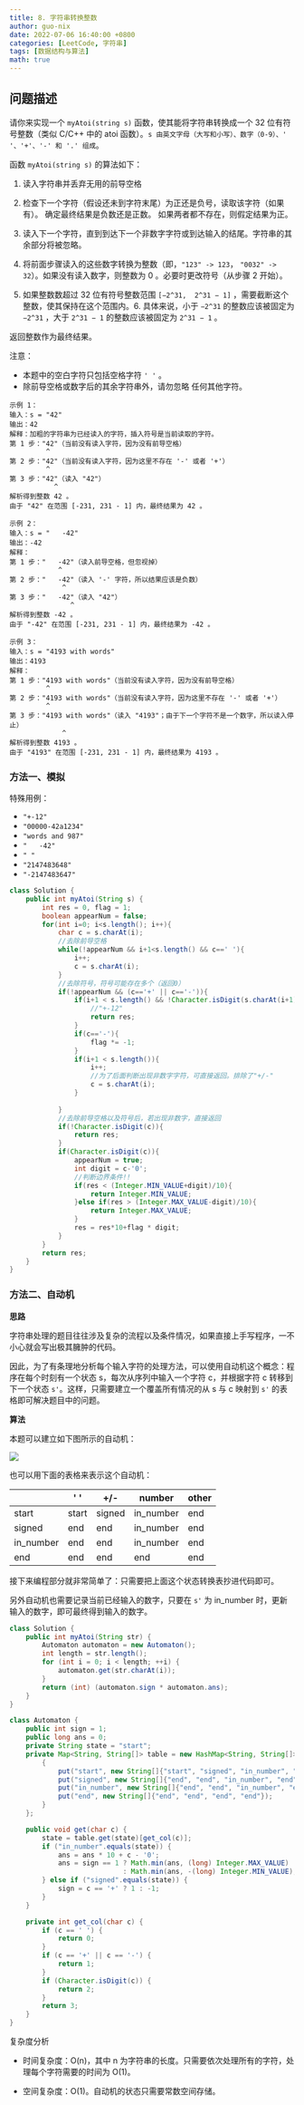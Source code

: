```yaml
---
title: 8. 字符串转换整数
author: guo-nix
date: 2022-07-06 16:40:00 +0800
categories: [LeetCode, 字符串]
tags: [数据结构与算法]  
math: true
---
```


## 问题描述


请你来实现一个 `myAtoi(string s)` 函数，使其能将字符串转换成一个 32 位有符号整数（类似 C/C++ 中的 atoi 函数）。`s 由英文字母（大写和小写）、数字（0-9）、' '、'+'、'-' 和 '.' 组成`。

函数 `myAtoi(string s)` 的算法如下：

1. 读入字符串并丢弃无用的前导空格

2. 检查下一个字符（假设还未到字符末尾）为正还是负号，读取该字符（如果有）。 确定最终结果是负数还是正数。 如果两者都不存在，则假定结果为正。

3. 读入下一个字符，直到到达下一个非数字字符或到达输入的结尾。字符串的其余部分将被忽略。

4. 将前面步骤读入的这些数字转换为整数（即，`"123" -> 123`， `"0032" -> 32`）。如果没有读入数字，则整数为 0 。必要时更改符号（从步骤 2 开始）。

5. 如果整数数超过 32 位有符号整数范围 `[−2^31,  2^31 − 1]` ，需要截断这个整数，使其保持在这个范围内。6. 具体来说，小于 `−2^31` 的整数应该被固定为 `−2^31` ，大于 `2^31 − 1` 的整数应该被固定为 `2^31 − 1` 。

返回整数作为最终结果。

注意：
- 本题中的空白字符只包括空格字符 `' '` 。
- 除前导空格或数字后的其余字符串外，请勿忽略 任何其他字符。

```
示例 1：
输入：s = "42"
输出：42
解释：加粗的字符串为已经读入的字符，插入符号是当前读取的字符。
第 1 步："42"（当前没有读入字符，因为没有前导空格）
         ^
第 2 步："42"（当前没有读入字符，因为这里不存在 '-' 或者 '+'）
         ^
第 3 步："42"（读入 "42"）
           ^
解析得到整数 42 。
由于 "42" 在范围 [-231, 231 - 1] 内，最终结果为 42 。

示例 2：
输入：s = "   -42"
输出：-42
解释：
第 1 步："   -42"（读入前导空格，但忽视掉）
            ^
第 2 步："   -42"（读入 '-' 字符，所以结果应该是负数）
             ^
第 3 步："   -42"（读入 "42"）
               ^
解析得到整数 -42 。
由于 "-42" 在范围 [-231, 231 - 1] 内，最终结果为 -42 。

示例 3：
输入：s = "4193 with words"
输出：4193
解释：
第 1 步："4193 with words"（当前没有读入字符，因为没有前导空格）
         ^
第 2 步："4193 with words"（当前没有读入字符，因为这里不存在 '-' 或者 '+'）
         ^
第 3 步："4193 with words"（读入 "4193"；由于下一个字符不是一个数字，所以读入停止）
             ^
解析得到整数 4193 。
由于 "4193" 在范围 [-231, 231 - 1] 内，最终结果为 4193 。
```



### 方法一、模拟


特殊用例：
- `"+-12"`
- `"00000-42a1234"`
- `"words and 987"`
- `"   -42"`
- `" "`
- `"2147483648"`
- `"-2147483647"`

```java
class Solution {
    public int myAtoi(String s) {
        int res = 0, flag = 1;
        boolean appearNum = false;
        for(int i=0; i<s.length(); i++){
            char c = s.charAt(i);
            //去除前导空格
            while(!appearNum && i+1<s.length() && c==' '){
                i++;
                c = s.charAt(i);
            }
            //去除符号，符号可能存在多个（返回0）
            if(!appearNum && (c=='+' || c=='-')){
                if(i+1 < s.length() && !Character.isDigit(s.charAt(i+1))){
                    //"+-12"
                    return res;
                }
                if(c=='-'){
                    flag *= -1;
                }
                if(i+1 < s.length()){
                    i++;
                    //为了后面判断出现非数字字符，可直接返回。排除了"+/-"
                    c = s.charAt(i);
                }
                
            }
            //去除前导空格以及符号后，若出现非数字，直接返回
            if(!Character.isDigit(c)){
                return res;
            }
            if(Character.isDigit(c)){
                appearNum = true;
                int digit = c-'0';
                //判断边界条件!!
                if(res < (Integer.MIN_VALUE+digit)/10){
                    return Integer.MIN_VALUE;
                }else if(res > (Integer.MAX_VALUE-digit)/10){
                    return Integer.MAX_VALUE;
                }
                res = res*10+flag * digit;
            }
        }
        return res;
    }
}
```


### 方法二、自动机


**思路**

字符串处理的题目往往涉及复杂的流程以及条件情况，如果直接上手写程序，一不小心就会写出极其臃肿的代码。

因此，为了有条理地分析每个输入字符的处理方法，可以使用自动机这个概念：程序在每个时刻有一个状态 s，每次从序列中输入一个字符 c，并根据字符 c 转移到下一个状态 `s'`。这样，只需要建立一个覆盖所有情况的从 s 与 c 映射到 `s'` 的表格即可解决题目中的问题。

**算法**

本题可以建立如下图所示的自动机：

![](/assets/img/leetcode/1-50/8_fig1.png)

也可以用下面的表格来表示这个自动机：


|	|' '	|+/-	|number|	other|
|  ----  | ----  | ----  | ----  | ----  |
|start|	start|	signed|	in_number|	end|
|signed|	end|	end|	in_number|	end|
|in_number|	end	|end|	in_number|	end|
|end|	end	|end|	end	|end|


接下来编程部分就非常简单了：只需要把上面这个状态转换表抄进代码即可。

另外自动机也需要记录当前已经输入的数字，只要在 `s'` 为 in_number 时，更新输入的数字，即可最终得到输入的数字。


```java
class Solution {
    public int myAtoi(String str) {
        Automaton automaton = new Automaton();
        int length = str.length();
        for (int i = 0; i < length; ++i) {
            automaton.get(str.charAt(i));
        }
        return (int) (automaton.sign * automaton.ans);
    }
}

class Automaton {
    public int sign = 1;
    public long ans = 0;
    private String state = "start";
    private Map<String, String[]> table = new HashMap<String, String[]>() {
        {
            put("start", new String[]{"start", "signed", "in_number", "end"});
            put("signed", new String[]{"end", "end", "in_number", "end"});
            put("in_number", new String[]{"end", "end", "in_number", "end"});
            put("end", new String[]{"end", "end", "end", "end"});
        } 
    };

    public void get(char c) {
        state = table.get(state)[get_col(c)];
        if ("in_number".equals(state)) {
            ans = ans * 10 + c - '0';
            ans = sign == 1 ? Math.min(ans, (long) Integer.MAX_VALUE) 
                            : Math.min(ans, -(long) Integer.MIN_VALUE);
        } else if ("signed".equals(state)) {
            sign = c == '+' ? 1 : -1;
        }
    }

    private int get_col(char c) {
        if (c == ' ') {
            return 0;
        }
        if (c == '+' || c == '-') {
            return 1;
        }
        if (Character.isDigit(c)) {
            return 2;
        }
        return 3;
    }
}
```


复杂度分析

- 时间复杂度：O(n)，其中 n 为字符串的长度。只需要依次处理所有的字符，处理每个字符需要的时间为 O(1)。

- 空间复杂度：O(1)。自动机的状态只需要常数空间存储。




















